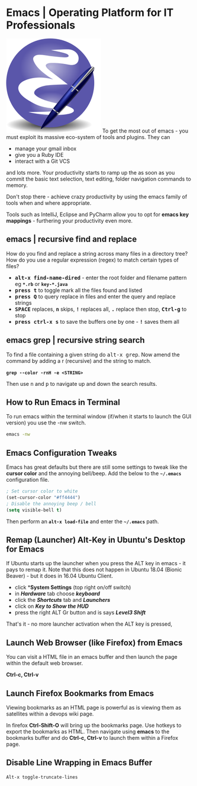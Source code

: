 
# Emacs | Operating Platform for IT Professionals

<img id="right30" src="/media/emacs-logo-square-2.png" title="GNU Emacs Logo" />
To get the most out of emacs - you must exploit its massive eco-system of tools and plugins. They can

- manage your gmail inbox
- give you a Ruby IDE
- interact with a Git VCS

and lots more. Your productivity starts to ramp up the as soon as you commit the basic text selection, text editing, folder navigation commands to memory.

Don't stop there - achieve crazy productivity by using the emacs family of tools when and where appropriate.

Tools such as IntelliJ, Eclipse and PyCharm allow you to opt for **emacs key mappings** - furthering your productivity even more.


## emacs | recursive find and replace

How do you find and replace a string across many files in a directory tree? How do you use a regular expression (regex) to match certain types of files?

- **<tt>alt-x find-name-dired</tt>** - enter the root folder and filename pattern eg **`*.rb`** or **`key-*.java`**
- **<tt>press t</tt>** to toggle mark all the files found and listed
- **<tt>press Q</tt>** to query replace in files and enter the query and replace strings
- **<tt>SPACE</tt>** replaces, **<tt>n</tt>** skips, **<tt>!</tt>** replaces all, **<tt>.</tt>** replace then stop, **<tt>Ctrl-g</tt>** to stop
- **<tt>press ctrl-x s</tt>** to save the buffers one by one - **<tt>!</tt>** saves them all


## emacs grep | recursive string search

To find a file containing a given string do <tt>alt-x grep</tt>.
Now amend the command by adding a r (recursive) and the string to match.

**`grep --color -rnH -e <STRING>`**

Then use <tt>n</tt> and <tt>p</tt> to navigate up and down the search results.


## How to Run Emacs in Terminal

To run emacs within the terminal window (if/when it starts to launch the GUI version) you use the -nw switch.

``` bash
emacs -nw
```

## Emacs Configuration Tweaks

Emacs has great defaults but there are still some settings to tweak like the **cursor color** and the annoying bell/beep. Add the below to the **`~/.emacs`** configuration file.

```lisp
; Set cursor color to white
(set-cursor-color "#ff4444")
; Disable the annoying beep / bell
(setq visible-bell t)
```

Then perform an **`alt-x load-file`** and enter the **`~/.emacs`** path.


## Remap (Launcher) Alt-Key in Ubuntu's Desktop for Emacs

If Ubuntu starts up the launcher when you press the ALT key in emacs - it pays to remap it. Note that this does not happen in Ubuntu 18.04 (Bionic Beaver) - but it does in 16.04 Ubuntu Client.

- click ***System Settings** (top right on/off switch)
- in ***Hardware*** tab choose ***keyboard***
- click the ***Shortcuts*** tab and ***Launchers***
- click on ***Key to Show the HUD***
- press the right ALT Gr button and is says ***Level3 Shift***

That's it - no more launcher activation when the ALT key is pressed,


## Launch Web Browser (like Firefox) from Emacs

You can visit a HTML file in an emacs buffer and then launch the page within the default web browser.

**Ctrl-c, Ctrl-v**

## Launch Firefox Bookmarks from Emacs

Viewing bookmarks as an HTML page is powerful as is viewing them as satellites within a devops wiki page.

In firefox **Ctrl-Shift-O** will bring up the bookmarks page. Use hotkeys to export the bookmarks as HTML. Then navigate using **emacs** to the bookmarks buffer and do **Ctrl-c, Ctrl-v** to launch them within a Firefox page.

## Disable Line Wrapping in Emacs Buffer

```
Alt-x toggle-truncate-lines
```

